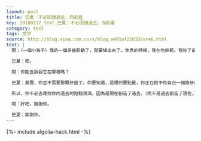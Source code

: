 ```yaml
---
layout: post
title: 巴夏：不必回憶過去，向前看
key: 20180117_text_巴夏：不必回憶過去，向前看
category: text
tags: 文字
source: http://blog.sina.com.cn/s/blog_a491af250102vre6.html
text: |
  問：（一個小孩子）我的一個牙齒鬆動了，就要掉出來了。休息的時候，我在吃餅乾。我咬了最後一口之後，我的那顆牙齒幾乎掉出來了，但是它並沒有掉出來，而是在我的嘴裡，但是我卻不知道它在哪裡。真奇怪！

  巴夏：嗯。

  問：你能告訴我它在哪裡嗎？

  巴夏：其實，你並不需要那顆牙齒了。你要知道，這裡的要點是，你正在給予你自己一個換牙的機會，它會在原地長出來的。並且，隨著新牙齒的成長，你要知道，你會自然而然地改變你整個自己。

  所以，你不必去尋找你的過去的點點滴滴，因為是現在創造了過去，（而不是過去創造了現在。）你現在正在創造你的過去。讓你過去的生活就那樣服務於你吧，讓現在的你就像曾經出色的你一樣的出色吧。沒有必要回顧過去。你只需知道，你一直都在成為新的你，你一直都是一個新人。繼續向前看，可以嗎？

  問：好吧，謝謝你。

  巴夏：謝謝你。
---
```


{%- include algolia-hack.html -%}
